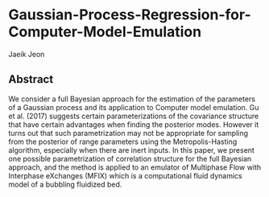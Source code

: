 # Gaussian-Process-Regression-for-Computer-Model-Emulation
Jaeik Jeon
## Abstract

We consider a full Bayesian approach for the estimation of the parameters of a
Gaussian process and its application to Computer model emulation. Gu et al. (2017)
suggests certain parameterizations of the covariance structure that have certain advantages when finding the posterior modes. However it turns out that such parametrization
may not be appropriate for sampling from the posterior of range parameters using the
Metropolis-Hasting algorithm, especially when there are inert inputs. In this paper,
we present one possible parametrization of correlation structure for the full Bayesian
approach, and the method is applied to an emulator of Multiphase Flow with Interphase eXchanges (MFIX) which is a computational fluid dynamics model of a bubbling
fluidized bed.
